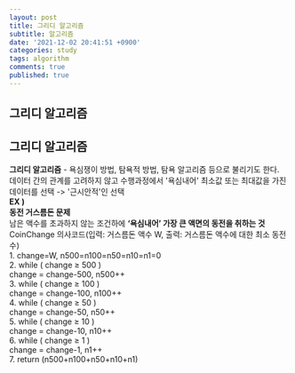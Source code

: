 ```yaml
---
layout: post
title: 그리디 알고리즘
subtitle: 알고리즘
date: '2021-12-02 20:41:51 +0900'
categories: study
tags: algorithm
comments: true
published: true
---
```

## 그리디 알고리즘
<h2>그리디 알고리즘</h2>
<strong>그리디 알고리즘</strong> - 욕심쟁이 방법, 탐욕적 방법, 탐욕 알고리즘 등으로 불리기도 한다.<br>
데이터 간의 관계를 고려하지 않고 수행과정에서 '욕심내어' 최소값 또는 최대값을 가진 데이터를 선택 -> '근시안적'인 선택<br>
<strong>EX ) </strong><br>
<strong>동전 거스름돈 문제</strong><br>
남은 액수를 초과하지 않는 조건하에 <strong>‘욕심내어’ 가장 큰 액면의 동전을 취하는 것</strong> <br>
CoinChange 의사코드(입력: 거스름돈 액수 W, 출력: 거스름돈 액수에 대한 최소 동전 수)<br>
1. change=W, n500=n100=n50=n10=n1=0<br>
2. while ( change ≥ 500 )<br>
       change = change-500, n500++<br>      
3. while ( change ≥ 100 )<br>
       change = change-100, n100++<br>      
4. while ( change ≥ 50 )<br>
       change = change-50, n50++<br>          
5. while ( change ≥ 10 )<br>
       change = change-10, n10++<br>         
6. while ( change ≥ 1 )<br>
       change = change-1, n1++<br>              
7. return (n500+n100+n50+n10+n1)<br>     
